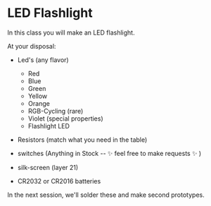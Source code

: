 # LED Flashlight

In this class you will make an LED flashlight.

At your disposal:

* Led's (any flavor)
  * Red
  * Blue
  * Green
  * Yellow
  * Orange
  * RGB-Cycling (rare)
  * Violet (special properties)
  * Flashlight LED

* Resistors (match what you need in the table)
* switches (Anything in Stock -- :sparkles: feel free to make requests :sparkles: )
* silk-screen (layer 21)
* CR2032 or CR2016 batteries



In the next session, we'll solder these and make second prototypes.

